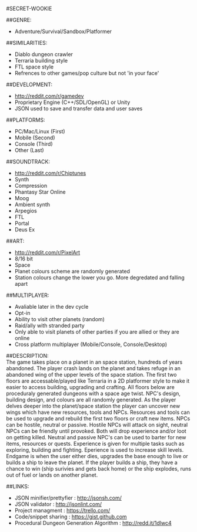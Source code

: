 #SECRET-WOOKIE

##GENRE:      
- Adventure/Survival/Sandbox/Platformer

##SIMILARITIES:
- Diablo dungeon crawler
- Terraria building style
- FTL space style
- Refrences to other games/pop culture but not 'in your face'

##DEVELOPMENT:
- http://reddit.com/r/gamedev
- Proprietary Engine (C++/SDL/OpenGL) or Unity
- JSON used to save and transfer data and user saves

##PLATFORMS:
- PC/Mac/Linux (First)
- Mobile (Second)
- Console (Third)
- Other (Last)

##SOUNDTRACK:
- http://reddit.com/r/Chiptunes
- Synth
- Compression
- Phantasy Star Online
- Moog
- Ambient synth
- Arpegios
- FTL
- Portal
- Deus Ex

##ART:
- http://reddit.com/r/PixelArt
- 8/16 bit
- Space
- Planet colours scheme are randomly generated
- Station colours change the lower you go. More degredated and falling apart

##MULTIPLAYER:
- Avaliable later in the dev cycle
- Opt-in
- Ability to visit other planets (random)
- Raid/ally with stranded party
- Only able to visit planets of other parties if you are allied or they are online
- Cross platform multiplayer (Mobile/Console, Console/Desktop)

##DESCRIPTION:  
The game takes place on a planet in an space station, hundreds of years abandoned. The player crash lands on the planet and takes refuge in an abandoned wing of the upper levels of the space station. The first two floors are accessable/played like Terraria in a 2D platformer style to make it easier to access building, upgrading and crafting. All floors below are proceduraly generated dungeons with a space age twist. NPC's design, building design, and colours are all randomly generated. As the player delves deeper into the planet/space station the player can uncover new wings which have new resources, tools and NPCs. Resources and tools can be used to upgrade and rebuild the first two floors or craft new items. NPCs can be hostile, neutral or passive. Hostile NPCs will attack on sight, neutral NPCs can be friendly until provoked. Both will drop experience and/or loot on getting killed. Neutral and passive NPC's can be used to barter for new items, resources or quests. Experience is given for multiple tasks such as exploring, building and fighting. Eperience is used to increase skill levels. Endgame is when the user either dies, upgrades the base enough to live or builds a ship to leave the planet. If the player builds a ship, they have a chance to win (ship surivies and gets back home) or the ship explodes, runs out of fuel or lands on another planet.

##LINKS:
- JSON minifier/prettyfier : http://jsonsh.com/
- JSON validator : http://jsonlint.com/
- Project managment : https://trello.com/
- Code/snippet sharing : https://gist.github.com
- Procedural Dungeon Generation Algorithm : http://redd.it/1dlwc4
